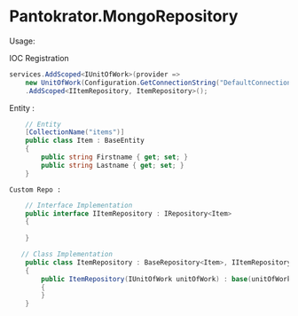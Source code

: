 # Pantokrator.MongoRepository

Usage:


IOC Registration

```cs
services.AddScoped<IUnitOfWork>(provider =>
    new UnitOfWork(Configuration.GetConnectionString("DefaultConnection")))
    .AddScoped<IItemRepository, ItemRepository>();
```

Entity :

```cs
    // Entity 
    [CollectionName("items")]
    public class Item : BaseEntity
    {
        public string Firstname { get; set; }
        public string Lastname { get; set; }
    }
```
    
    
    Custom Repo : 
    
    
```cs    
    // Interface Implementation
    public interface IItemRepository : IRepository<Item>
    {
    
    }
```    
    
```cs    
   // Class Implementation
    public class ItemRepository : BaseRepository<Item>, IItemRepository
    {
        public ItemRepository(IUnitOfWork unitOfWork) : base(unitOfWork)
        {
        }
    }
```    
    
    
    
    
